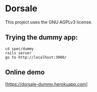 # Dorsale

This project uses the GNU AGPLv3 license.


## Trying the dummy app:

```
cd spec/dummy
rails server
go to http://localhost:3000/
```

## Online demo

[https://dorsale-dummy.herokuapp.com]